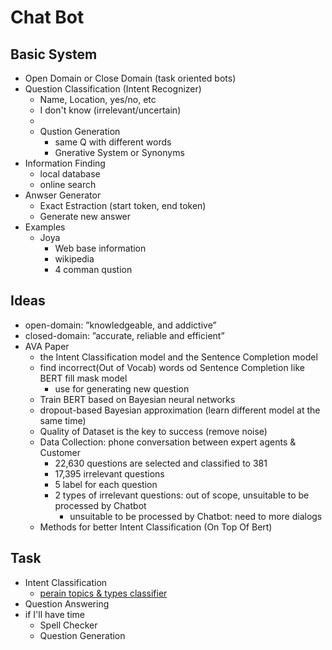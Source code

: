 # Chat Bot

## Basic System
  - Open Domain or Close Domain (task oriented bots)
  - Question Classification (Intent Recognizer)
    - Name, Location, yes/no, etc
    - I don't know (irrelevant/uncertain)
    - 
    - Qustion Generation
      - same Q with different words
      - Gnerative System or Synonyms
  - Information Finding
    - local database
    - online search
  - Anwser Generator
    - Exact Estraction (start token, end token)
    - Generate new answer
  - Examples
    - Joya
      - Web base information
      - wikipedia
      - 4 comman qustion
      

## Ideas 
  - open-domain: ”knowledgeable, and addictive”
  - closed-domain: ”accurate, reliable and efficient”
  - AVA Paper
    - the Intent Classification model and the Sentence Completion model
    - find incorrect(Out of Vocab) words od Sentence Completion like BERT fill mask model
      - use for generating new question
    - Train BERT based on Bayesian neural networks
    - dropout-based Bayesian approximation (learn different model at the same time)
    - Quality of Dataset is the key to success (remove noise)
    - Data Collection: phone conversation between expert agents & Customer
      - 22,630 questions are selected and classified to 381
      - 17,395 irrelevant questions
      - 5 label for each question
      - 2 types of irrelevant questions: out of scope, unsuitable to be processed by Chatbot
        - unsuitable to be processed by Chatbot: need to more dialogs
     - Methods for better Intent Classification (On Top Of Bert)


## Task
  - Intent Classification
    - [perain topics & types classifier](https://colab.research.google.com/drive/18uaGfsQuH1jo7OVyntRkkgrKj_mH55uq#scrollTo=AnxFwrUy2UKD)
  - Question Answering
  - if I'll have time 
    - Spell Checker
    - Question Generation

